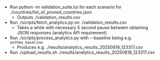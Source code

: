 - Run python -m validation_suite.tui for each scenario for ./countries/list_of_pruned_countries.json
   - Outputs ./validation_results.csv
- Run ./scripts/fetch_analytics.py on ./validation_results.csv
   - Takes a while with necessary 5 second pause between obtaining JSON responses (analytics API requirement)
- Run ./scripts/process_analytics.py with --baseline being e.g. `asthma_baseline`
   - Produces e.g. ./results/analytics_results_20250818_123317.csv
- Run ./upload_results.sh ./results/analytics_results_20250818_123317.csv

